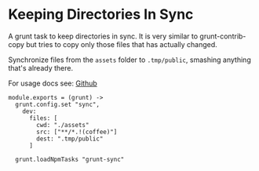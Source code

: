 Keeping Directories In Sync
===========================

A grunt task to keep directories in sync. It is very similar to grunt-contrib-copy
but tries to copy only those files that has actually changed.

Synchronize files from the `assets` folder to `.tmp/public`,
smashing anything that's already there.

For usage docs see: [Github](https://github.com/tomusdrw/grunt-sync)

    module.exports = (grunt) ->
      grunt.config.set "sync",
        dev:
          files: [
            cwd: "./assets"
            src: ["**/*.!(coffee)"]
            dest: ".tmp/public"
          ]

      grunt.loadNpmTasks "grunt-sync"
